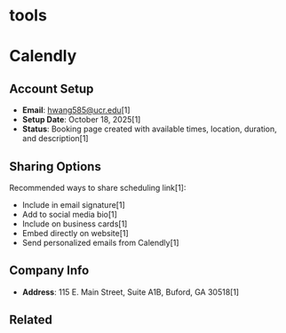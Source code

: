# tools

# Calendly

## Account Setup
- **Email**: hwang585@ucr.edu[1]
- **Setup Date**: October 18, 2025[1]
- **Status**: Booking page created with available times, location, duration, and description[1]

## Sharing Options
Recommended ways to share scheduling link[1]:
- Include in email signature[1]
- Add to social media bio[1]
- Include on business cards[1]
- Embed directly on website[1]
- Send personalized emails from Calendly[1]

## Company Info
- **Address**: 115 E. Main Street, Suite A1B, Buford, GA 30518[1]

## Related

